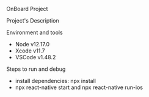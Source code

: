 OnBoard Project

Project's Description

Environment and tools
- Node v12.17.0
- Xcode v11.7
- VSCode v1.48.2

Steps to run and debug 
- install dependencies: npx install
- npx react-native start and npx react-native run-ios
